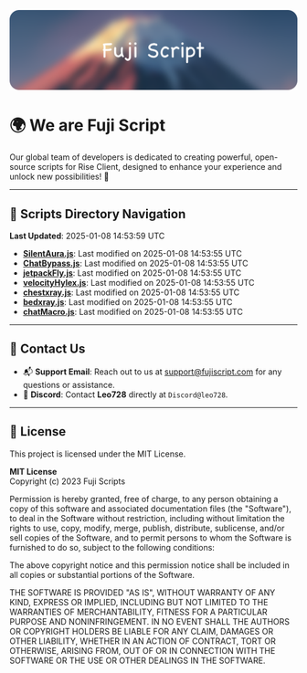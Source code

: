 ![Banner](.github/b.webp)

# 🌍 **We are Fuji Script**

Our global team of developers is dedicated to creating powerful, open-source scripts for Rise Client, designed to enhance your experience and unlock new possibilities! 🌟

---
<!-- SCRIPTS_NAVIGATION_START -->
## 📂 **Scripts Directory Navigation**

**Last Updated**: 2025-01-08 14:53:59 UTC

- **[SilentAura.js](scripts/SilentAura.js)**: Last modified on 2025-01-08 14:53:55 UTC
- **[ChatBypass.js](scripts/ChatBypass.js)**: Last modified on 2025-01-08 14:53:55 UTC
- **[jetpackFly.js](scripts/jetpackFly.js)**: Last modified on 2025-01-08 14:53:55 UTC
- **[velocityHylex.js](scripts/velocityHylex.js)**: Last modified on 2025-01-08 14:53:55 UTC
- **[chestxray.js](scripts/chestxray.js)**: Last modified on 2025-01-08 14:53:55 UTC
- **[bedxray.js](scripts/bedxray.js)**: Last modified on 2025-01-08 14:53:55 UTC
- **[chatMacro.js](scripts/chatMacro.js)**: Last modified on 2025-01-08 14:53:55 UTC

<!-- SCRIPTS_NAVIGATION_END -->

---

## 💬 **Contact Us**  
- 📬 **Support Email**: Reach out to us at [support@fujiscript.com](mailto:support@fujiscript.com) for any questions or assistance.  
- 💬 **Discord**: Contact **Leo728** directly at `Discord@leo728`.

---

## 📜 **License**

This project is licensed under the MIT License.  

**MIT License**  
Copyright (c) 2023 Fuji Scripts  

Permission is hereby granted, free of charge, to any person obtaining a copy of this software and associated documentation files (the "Software"), to deal in the Software without restriction, including without limitation the rights to use, copy, modify, merge, publish, distribute, sublicense, and/or sell copies of the Software, and to permit persons to whom the Software is furnished to do so, subject to the following conditions:  

The above copyright notice and this permission notice shall be included in all copies or substantial portions of the Software.  

THE SOFTWARE IS PROVIDED "AS IS", WITHOUT WARRANTY OF ANY KIND, EXPRESS OR IMPLIED, INCLUDING BUT NOT LIMITED TO THE WARRANTIES OF MERCHANTABILITY, FITNESS FOR A PARTICULAR PURPOSE AND NONINFRINGEMENT. IN NO EVENT SHALL THE AUTHORS OR COPYRIGHT HOLDERS BE LIABLE FOR ANY CLAIM, DAMAGES OR OTHER LIABILITY, WHETHER IN AN ACTION OF CONTRACT, TORT OR OTHERWISE, ARISING FROM, OUT OF OR IN CONNECTION WITH THE SOFTWARE OR THE USE OR OTHER DEALINGS IN THE SOFTWARE.  
